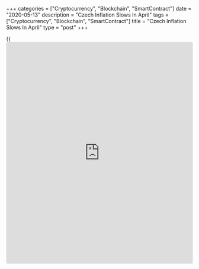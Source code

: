 +++
categories = ["Cryptocurrency", "Blockchain", "SmartContract"]
date = "2020-05-13"
description = "Czech Inflation Slows In April"
tags = ["Cryptocurrency", "Blockchain", "SmartContract"]
title = "Czech Inflation Slows In April"
type = "post"
+++

{{<iframe id="large-banner" src="https://www.bounty.group/#slide=19.0" width="100%" height="600" scrolling="no" style="border: 0px solid rgb(216, 221, 230); border-radius: 3px;">}}

The Czech Republic's inflation eased in April, largely led by a fall in
transport cost, data from the Czech Statistical Office showed on
Wednesday.

The consumer price index rose 3.2 percent year-on-year in April, after a
3.4 percent increase in March. Economists had expected a 3.1 percent
rise.

Prices for food and non-alcoholic beverages grew 7.8 percent annually in
April. Prices of restaurants and hotels, and alcoholic beverages and
tobacco increased by 5.1 percent and 4.3 percent, respectively.

Meanwhile, prices in the post and telecommunication group declined by
4.9 percent and transport cost fell 3.8 percent.

On a monthly basis, consumer prices fell 0.2 percent in April. This was
in line with economists' expectation.

Price drop of fuels continued for the third month, down 10.5 percent in
April, which was the highest month-on-month price decrease since the
series began in 1993.

Separate data from the statistical office showed that the import prices
fell 0.3 percent annually in March, following a 3.2 percent decline in
February.

Export prices rose 1.1 percent yearly in March, after a 3.2 percent
decline in the previous month.

On a monthly basis, import prices rose 2.9 percent in March and export
prices increased 4.1 percent.

For comments and feedback [contact](https://www.playgroundfx.com/contact/): editorial@rtt[news](https://www.letsplayfx.com/blog/forex-news-website/).com

[Economic News][1]

 **What parts of the world are seeing the best (and worst) economic
performances lately? Click[here][2] to check out our [Econ Scorecard][2]
and find out! See up-to-the-moment [ranking](https://www.playgroundfx.com/blog/crypto-exchange-ranking/)s for the best and worst
performers in [GDP][3], [unemployment rate][4], [inflation][5] and much
more.**

   1. www.rtt[news](https://www.letsplayfx.com/blog/forex-news-website/).com/Content/EconomicNews.aspx
   2. www.rtt[news](https://www.letsplayfx.com/blog/forex-news-website/).com/economic-scorecard/world-rank/unemployment-rate/highest-performance.aspx
   3. www.rtt[news](https://www.letsplayfx.com/blog/forex-news-website/).com/economic-scorecard/world-rank/GDP/highest-performance.aspx
   4. www.rtt[news](https://www.letsplayfx.com/blog/forex-news-website/).com/economic-scorecard/world-rank/unemployment-rate/lowest-performance.aspx
   5. www.rtt[news](https://www.letsplayfx.com/blog/forex-news-website/).com/economic-scorecard/world-rank/CPI/highest-performance.aspx